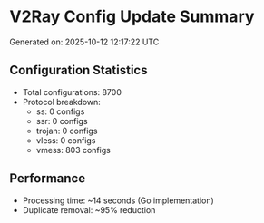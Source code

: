 # V2Ray Config Update Summary
Generated on: 2025-10-12 12:17:22 UTC

## Configuration Statistics
- Total configurations: 8700
- Protocol breakdown:
  - ss: 0 configs
  - ssr: 0 configs
  - trojan: 0 configs
  - vless: 0 configs
  - vmess: 803 configs

## Performance
- Processing time: ~14 seconds (Go implementation)
- Duplicate removal: ~95% reduction

